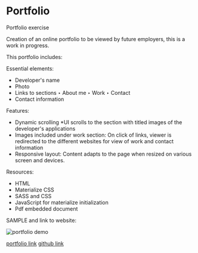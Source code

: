 # Portfolio

Portfolio exercise

Creation of an online portfolio to be viewed by future employers, this is a work in progress.

This portfolio includes:

Essential elements:

* Developer's name
* Photo
* Links to sections
    ‣ About me
    ‣ Work
    ‣ Contact
* Contact information

Features:

- Dynamic scrolling 
    *UI scrolls to the section with titled images of the developer's applications
- Images included under work section:
    On click of links, viewer is redirected to the different websites for view of work and contact information
- Responsive layout:
    Content adapts to the page when resized on various screen and devices.

Resources:

- HTML
- Materialize CSS
- SASS and CSS
- JavaScript for materialize initialization
- Pdf embedded document


SAMPLE and link to website:

![portfolio demo](./assets/images/portfolio.gif)

[portfolio link](https://adina-hc.github.io/portfolio-ah/)
[github link](https://github.com/adina-hc/portfolio-ah)
